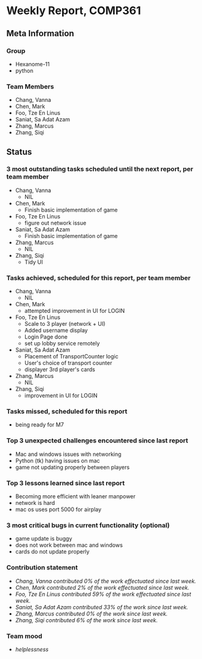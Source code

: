 # Weekly Report, COMP361

## Meta Information

### Group

 * Hexanome-11
 * python

### Team Members

 * Chang, Vanna
 * Chen, Mark
 * Foo, Tze En Linus
 * Saniat, Sa Adat Azam
 * Zhang, Marcus
 * Zhang, Siqi

## Status

### 3 most outstanding tasks scheduled until the next report, per team member

 * Chang, Vanna
	* NIL
 * Chen, Mark
	* Finish basic implementation of game
 * Foo, Tze En Linus
	* figure out network issue
 * Saniat, Sa Adat Azam
	* Finish basic implementation of game
 * Zhang, Marcus
	* NIL
 * Zhang, Siqi
	* Tidy UI
### Tasks achieved, scheduled for this report, per team member

 * Chang, Vanna
	* NIL
 * Chen, Mark
	* attempted improvement in UI for LOGIN
 * Foo, Tze En Linus
	* Scale to 3 player (network + UI)
	* Added username display
	* Login Page done
	* set up lobby service remotely
 * Saniat, Sa Adat Azam
	* Placement of TransportCounter logic
	* User's choice of transport counter
	* displayer 3rd player's cards
 * Zhang, Marcus
	* NIL
 * Zhang, Siqi
	* improvement in UI for LOGIN 
### Tasks missed, scheduled for this report

* being ready for M7


### Top 3 unexpected challenges encountered since last report

 * Mac and windows issues with networking
 * Python (tk) having issues on mac
 * game not updating properly between players

### Top 3 lessons learned since last report

 * Becoming more efficient with leaner manpower
 * network is hard 
 * mac os uses port 5000 for airplay


### 3 most critical bugs in current functionality (optional)

 * game update is buggy
 * does not work between mac and windows
 * cards do not update properly


### Contribution statement

 * *Chang, Vanna contributed 0% of the work effectuated since last week.*
 * *Chen, Mark contributed 2% of the work effectuated since last week.*
 * *Foo, Tze En Linus contributed 59% of the work effectuated since last week.*
 * *Saniat, Sa Adat Azam contributed 33% of the work since last week.*
 * *Zhang, Marcus contributed 0% of the work since last week.*
 * *Zhang, Siqi contributed 6% of the work since last week.*

### Team mood

 * *helplessness*
